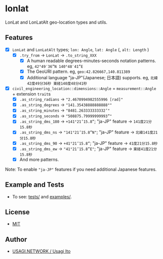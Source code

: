 # lonlat

LonLat and LonLatAlt geo-location types and utils.

## Features

- [x] `LonLat` and `LonLatAlt` types; `lon: Angle`, `lat: Angle` (, `alt: Length` )
    - [x] `.try_from` -> `LonLat` -> `.to_string_XXX`
        - [x] A human readable degrees-minutes-seconds notation patterns. eg, `42°49′36”N 140°48′41”E`
        - [x] The GeoURI pattern. eg, `geo:42.826667,140.811389`
        - [x] Additional language "ja-JP"(Japanese; 日本語) supports. eg, `北緯42度49分36秒 東経140度48分41秒`
- [x] `civil_engineering_location::dimensions::Angle` = `measurement::Angle` + extension `trait`s
  - [x] `.as_string_radians` -> `"2.4670994982555996 [rad]"`
  - [x] `.as_string_degrees` -> `"141.35438888888888°"`
  - [x] `.as_string_minutes` -> `"8481.263333333332’"`
  - [x] `.as_string_seconds` -> `"508875.79999999993”"`
  - [x] `.as_string_dms_180` -> `+141°21’15.8”`; "ja-JP" feature -> `141度21分15.8秒`
  - [x] `.as_string_dms_ns` -> `"141°21’15.8”N"`; "ja-JP" feature -> `北緯141度21分15.8秒`
  - [x] `.as_string_dms_90` -> `+41°21’15.8”`; "ja-JP" feature -> `41度21分15.8秒`
  - [x] `.as_string_dms_ew` -> `"41°21’15.8”E"`; "ja-JP" feature -> `東経41度21分15.8秒`
  - [x] And more patterns.

Note: To enable `"ja-JP"` features if you need additional Japanese features.

## Example and Tests

- To see: [tests/](tests/) and [examples/](examples/).

## License

- [MIT](LICENSE.md)

## Author

- [USAGI.NETWORK / Usagi Ito](https://github.com/usagi)
